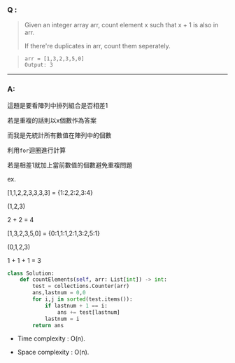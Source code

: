 ### Q :
> Given an integer array arr, count element x such that x + 1 is also in arr.
>
> If there're duplicates in arr, count them seperately.

> ```
> arr = [1,3,2,3,5,0]
> Output: 3
> ```

***

### A:

這題是要看陣列中排列組合是否相差1

若是重複的話則以x個數作為答案

而我是先統計所有數值在陣列中的個數

利用`for`迴圈進行計算

若是相差1就加上當前數值的個數避免重複問題

ex.

[1,1,2,2,3,3,3,3] = {1:2,2:2,3:4}

(1,2,3)

2 + 2 =  4

[1,3,2,3,5,0] = {0:1,1:1,2:1,3:2,5:1}

(0,1,2,3)

1 + 1 + 1 = 3

```python
class Solution:
    def countElements(self, arr: List[int]) -> int:
        test = collections.Counter(arr)
        ans,lastnum = 0,0
        for i,j in sorted(test.items()):
            if lastnum + 1 == i:
                ans += test[lastnum]
            lastnum = i
        return ans
```

- Time complexity : O(n).

- Space complexity : O(n).
